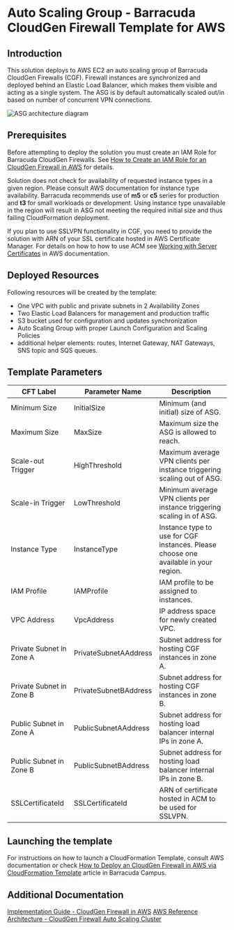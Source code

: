 # Auto Scaling Group - Barracuda CloudGen Firewall Template for AWS

## Introduction
This solution deploys to AWS EC2 an auto scaling group of Barracuda CloudGen Firewalls (CGF). Firewall instances are synchronized and deployed behind an Elastic Load Balancer, which makes them visible and acting as a single system. The ASG is by default automatically scaled out/in based on number of concurrent VPN connections.

![ASG architecture diagram](https://campus.barracuda.com/resources/attachments/image/96025948/1/aws_autoscale_cluster_plain-01.png)

## Prerequisites

Before attempting to deploy the solution you must create an IAM Role for Barracuda CloudGen Firewalls. See [How to Create an IAM Role for an CloudGen Firewall in AWS](https://campus.barracuda.com/product/cloudgenfirewall/doc/96026728/) for details.

Solution does not check for availability of requested instance types in a given region. Please consult AWS documentation for instance type availability. Barracuda recommends use of **m5** or **c5** series for production and **t3** for small workloads or development. Using instance type unavailable in the region will result in ASG not meeting the required initial size and thus failing CloudFormation deployment.

If you plan to use SSLVPN functionality in CGF, you need to provide the solution with ARN of your SSL certificate hosted in AWS Certificate Manager. For details on how to how to use ACM see [Working with Server Certificates](http://docs.aws.amazon.com/IAM/latest/UserGuide/id_credentials_server-certs.html) in AWS documentation.

## Deployed Resources

Following resources will be created by the template:
- One VPC with public and private subnets in 2 Availability Zones
- Two Elastic Load Balancers for management and production traffic
- S3 bucket used for configuration and updates synchronization
- Auto Scaling Group with proper Launch Configuration and Scaling Policies
- additional helper elements: routes, Internet Gateway, NAT Gateways, SNS topic and SQS queues.

## Template Parameters

| CFT Label | Parameter Name |  Description |
|---------------|------------|---------------------|
| Minimum Size | InitialSize | Minimum (and initial) size of ASG. |
| Maximum Size | MaxSize | Maximum size the ASG is allowed to reach. |
| Scale-out Trigger | HighThreshold | Maximum average VPN clients per instance triggering scaling out of ASG. |
| Scale-in Trigger | LowThreshold | Minimum average VPN clients per instance triggering scaling in of ASG. |
| Instance Type | InstanceType | Instance type to use for CGF instances. Please choose one available in your region. |
| IAM Profile | IAMProfile | IAM profile to be assigned to instances. |
| VPC Address | VpcAddress | IP address space for newly created VPC. |
| Private Subnet in Zone A | PrivateSubnetAAddress | Subnet address for hosting CGF instances in zone A. |
| Private Subnet in Zone B | PrivateSubnetBAddress | Subnet address for hosting CGF instances in zone B. |
| Public Subnet in Zone A | PublicSubnetAAddress | Subnet address for hosting load balancer internal IPs in zone A. |
| Public Subnet in Zone B | PublicSubnetBAddress | Subnet address for hosting load balancer internal IPs in zone B. |
| SSLCertificateId | SSLCertificateId | ARN of certificate hosted in ACM to be used for SSLVPN. |


## Launching the template
For instructions on how to launch a CloudFormation Template, consult AWS documentation or check [How to Deploy an CloudGen Firewall in AWS via CloudFormation Template](https://campus.barracuda.com/product/cloudgenfirewall/doc/95259228/) article in Barracuda Campus.

## Additional Documentation
[Implementation Guide - CloudGen Firewall in AWS](https://campus.barracuda.com/product/cloudgenfirewall/doc/96025944/)
[AWS Reference Architecture - CloudGen Firewall Auto Scaling Cluster](https://campus.barracuda.com/product/cloudgenfirewall/doc/96025948/)
